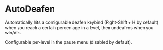# AutoDeafen

Automatically hits a configurable deafen keybind (Right-Shift + H by default) when you reach a certain percentage in a level, then undeafens when you win/die.

Configurable per-level in the pause menu (disabled by default).